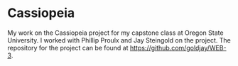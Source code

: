# Cassiopeia
My work on the Cassiopeia project for my capstone class at Oregon State University.  I worked with Phillip Proulx and Jay Steingold on the project.  The repository for the project can be found at https://github.com/goldjay/WEB-3.
